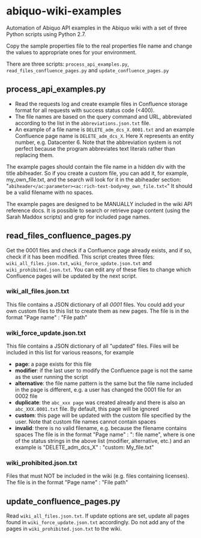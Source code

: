 # abiquo-wiki-examples

Automation of Abiquo API examples in the Abiquo wiki with a set of three Python scripts using Python 2.7.

Copy the sample properties file to the real properties file name and change the values to appropriate ones for your environment.

There are three scripts: `process_api_examples.py`, `read_files_confluence_pages.py` and `update_confluence_pages.py`

## process_api_examples.py

  * Read the requests log and create example files in Confluence storage format for all requests with success status code (<400). 
  * The file names are based on the query command and URL, abbreviated according to the list in the `abbreviations.json.txt` file. 
   * An example of a file name is `DELETE_adm_dcs_X.0001.txt` and an example Confluence page name is `DELETE_adm_dcs_X`. Here X represents an entity number, e.g. Datacenter 6. Note that the abbreviation system is not perfect because the program abbreviates text literals rather than replacing them.

The example pages should contain the file name in a hidden div with the title abiheader. So if you create a custom file, you can add it, for example, my_own_file.txt, and the search will look for it in the abiheader section: 
"`abiheader</ac:parameter><ac:rich-text-body>my_own_file.txt<`"
It should be a valid filename with no spaces.

The example pages are designed to be MANUALLY included in the wiki API reference docs. It is possible to search or retrieve page content (using the Sarah Maddox scripts) and grep for included page names.


## read_files_confluence_pages.py
Get the 0001 files and check if a Confluence page already exists, and if so, check if it has been modified. This script creates three files: `wiki_all_files.json.txt`, `wiki_force_update.json.txt` and `wiki_prohibited.json.txt`. You can edit any of these files to change which Confluence pages will be updated by the next script.  

### wiki_all_files.json.txt
This file contains a JSON dictionary of all *0001* files. You could add your own custom files to this list to create them as new pages. The file is in the format "Page name" : "File path"

### wiki_force_update.json.txt 
This file contains a JSON dictionary of all "updated" files. Files will be included in this list for various reasons, for example
  * **page**: a page exists for this file
  * **modifier**: if the last user to modify the Confluence page is not the same as the user running the script
  * **alternative**: the file name pattern is the same but the file name included in the page is different, e.g. a user has changed the 0001 file for an 0002 file 
  * **duplicate**: the `abc_xxx page` was created already and there is also an `abc_XXX.0001.txt` file. By default, this page will be ignored
  * **custom**: this page will be updated with the custom file specified by the user. Note that custom file names cannot contain spaces
  * **invalid**: there is no valid filename, e.g. because the filename contains spaces
The file is in the format "Page name" : "<status string>: file name", where <status string> is one of the status strings in the above list (modifier, alternative, etc.) and an example is "DELETE_adm_dcs_X" : "custom: My_file.txt"

### wiki_prohibited.json.txt
Files that must NOT be included in the wiki (e.g. files containing licenses). The file is in the format "Page name" : "File path"

## update_confluence_pages.py
Read `wiki_all_files.json.txt`. If update options are set, update all pages found in `wiki_force_update.json.txt` accordingly. Do not add any of the pages in `wiki_prohibited.json.txt` to the wiki.  
